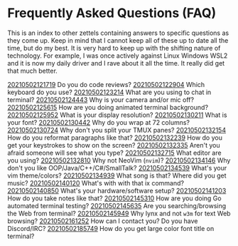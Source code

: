 # Frequently Asked Questions (FAQ)

This is an index to other zettels containing answers to specific
questions as they come up. Keep in mind that I cannot keep all of these
up to date all the time, but do my best. It is very hard to keep up with
the shifting nature of technology. For example, I was once actively
against Linux Windows WSL2 and it is now my daily driver and I rave
about it all the time. It really did get that much better.

[20210502121719](20210502121719) Do you do code reviews?
[20210502122904](20210502122904) Which keyboard do you use?
[20210502123214](20210502123214) What are you using to chat in terminal?
[20210502124443](20210502124443) Why is your camera and/or mic off?
[20210502125615](20210502125615) How are you doing animated terminal background?
[20210502125952](20210502125952) What is your display resolution?
[20210502130211](20210502130211) What is your font?
[20210502130442](20210502130442) Why do you wrap at 72 columns?
[20210502130724](20210502130724) Why don't you split your TMUX panes?
[20210502132154](20210502132154) How do you reformat paragraphs like that?
[20210502132239](20210502132239) How do you get your keystrokes to show on the screen?
[20210502132335](20210502132335) Aren't you afraid someone will see what you type?
[20210502132715](20210502132715) What editor are you using?
[20210502132810](20210502132810) Why not NeoVim (`nvim`)?
[20210502134146](20210502134146) Why don't you like OOP/Java/C++/C#/SmallTalk?
[20210502134539](20210502134539) What's your vim theme/colors?
[20210502134939](20210502134939) What song is that? Where did you get music?
[20210502140120](20210502140120) What's with with that ix command?
[20210502140850](20210502140850) What's your hardware/software setup?
[20210502141203](20210502141203) How do you take notes like that?
[20210502145310](20210502145310) How are you doing Go automated terminal testing?
[20210502145635](20210502145635) Are you searching/browsing the Web from terminal?
[20210502145949](20210502145949) Why lynx and not `w3m` for text Web browsing?
[20210502161252](20210502161252) How can I contact you? Do you have Discord/IRC?
[20210502185749](20210502185749) How do you get large color font title on terminal?
